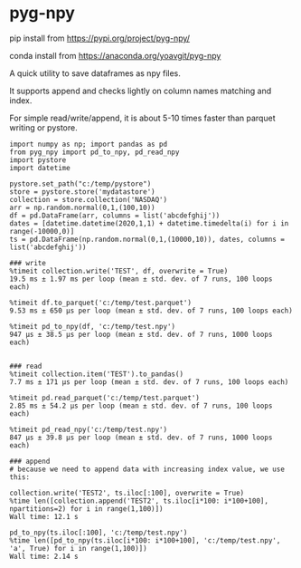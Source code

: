 # pyg-npy

pip install from https://pypi.org/project/pyg-npy/

conda install from https://anaconda.org/yoavgit/pyg-npy

A quick utility to save dataframes as npy files. 

It supports append and checks lightly on column names matching and index.

For simple read/write/append, it is about 5-10 times faster than parquet writing or pystore. 

```
import numpy as np; import pandas as pd
from pyg_npy import pd_to_npy, pd_read_npy
import pystore
import datetime

pystore.set_path("c:/temp/pystore")
store = pystore.store('mydatastore')
collection = store.collection('NASDAQ')
arr = np.random.normal(0,1,(100,10))
df = pd.DataFrame(arr, columns = list('abcdefghij'))
dates = [datetime.datetime(2020,1,1) + datetime.timedelta(i) for i in range(-10000,0)]
ts = pd.DataFrame(np.random.normal(0,1,(10000,10)), dates, columns = list('abcdefghij'))

### write
%timeit collection.write('TEST', df, overwrite = True)
19.5 ms ± 1.97 ms per loop (mean ± std. dev. of 7 runs, 100 loops each)

%timeit df.to_parquet('c:/temp/test.parquet')
9.53 ms ± 650 µs per loop (mean ± std. dev. of 7 runs, 100 loops each)

%timeit pd_to_npy(df, 'c:/temp/test.npy')
947 µs ± 38.5 µs per loop (mean ± std. dev. of 7 runs, 1000 loops each)


### read
%timeit collection.item('TEST').to_pandas()
7.7 ms ± 171 µs per loop (mean ± std. dev. of 7 runs, 100 loops each)

%timeit pd.read_parquet('c:/temp/test.parquet')
2.85 ms ± 54.2 µs per loop (mean ± std. dev. of 7 runs, 100 loops each)

%timeit pd_read_npy('c:/temp/test.npy')
847 µs ± 39.8 µs per loop (mean ± std. dev. of 7 runs, 1000 loops each)

### append
# because we need to append data with increasing index value, we use this:

collection.write('TEST2', ts.iloc[:100], overwrite = True)
%time len([collection.append('TEST2', ts.iloc[i*100: i*100+100], npartitions=2) for i in range(1,100)])
Wall time: 12.1 s

pd_to_npy(ts.iloc[:100], 'c:/temp/test.npy')
%time len([pd_to_npy(ts.iloc[i*100: i*100+100], 'c:/temp/test.npy', 'a', True) for i in range(1,100)])
Wall time: 2.14 s

```

